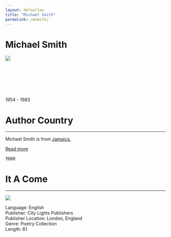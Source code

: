 ```yaml
---
layout: defaultau
title: "Michael Smith"
permalink: /msmith/
---
```

<!-- partial:index.partial.html -->
<div class="content">
    <h1>Michael Smith</h1>
    <div class="quote">
        <div><img src="https://2.bp.blogspot.com/_Ca61V1Z1LU0/THIiT8Oe4uI/AAAAAAAALQM/a6QKhY4f9gE/s1600/michael+smith+foto+3.jpg" class="logo"></div>
    </div>
    <div class="timeline">
        <div style="padding-bottom:100px;"></div>
        <div class="block">
            <div class="date right"><p class="right">1954 - 1983</p></div>
            <div class="dot"></div>
            <div class="left first">
            <div class="author_country">
                <h1>Author Country</h1><hr>
          <div class="aclocation">  <p>Michael Smith is from <a href="http://localhost:4000/4">Jamaica.</a></p></div>
              <div class="acreadmore">  <a href="https://en.wikipedia.org/wiki/Mikey_Smith" target="_blank">Read more</a></div>
            </div>
            </div>
        </div>
        <div class="block">
            <div class="date left"><p class="left">1986</p></div>
            <div class="dot"></div>
            <div class="right">
                <h1>It A Come</h1><hr>
                <p><img src="https://images-na.ssl-images-amazon.com/images/I/51FaLPMCs6L._SX343_BO1,204,203,200_.jpg"></p>
                <p>
                Language: English<br>
                Publisher: City Lights Publishers<br>
                Publisher Location: London, England<br>
                Genre: Poetry Collection<br>
                Length: 61<br>
                </p>
            </div>
        </div>
      </div>
<!-- partial -->
  <script src='https://cdnjs.cloudflare.com/ajax/libs/jquery/3.1.1/jquery.min.js'></script><script  src="assets/js/authorscript.js"></script>           
